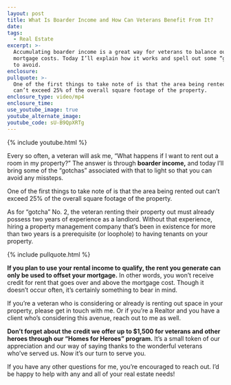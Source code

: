 ```yaml
---
layout: post
title: What Is Boarder Income and How Can Veterans Benefit From It?
date:
tags:
  - Real Estate
excerpt: >-
  Accumulating boarder income is a great way for veterans to balance out their
  mortgage costs. Today I’ll explain how it works and spell out some “gotchas”
  to avoid.
enclosure:
pullquote: >-
  One of the first things to take note of is that the area being rented out
  can’t exceed 25% of the overall square footage of the property.
enclosure_type: video/mp4
enclosure_time:
use_youtube_image: true
youtube_alternate_image:
youtube_code: sU-B9QpXRTg
---
```


{% include youtube.html %}

Every so often, a veteran will ask me, “What happens if I want to rent out a room in my property?” The answer is through **boarder income,** and today I’ll bring some of the “gotchas” associated with that to light so that you can avoid any missteps. &nbsp;&nbsp;

One of the first things to take note of is that the area being rented out can’t exceed 25% of the overall square footage of the property.

As for “gotcha” No. 2, the veteran renting their property out must already possess two years of experience as a landlord. Without that experience, hiring a property management company that’s been in existence for more than two years is a prerequisite (or loophole) to having tenants on your property.&nbsp;&nbsp;

{% include pullquote.html %}

**If you plan to use your rental income to qualify, the rent you generate can only be used to offset your mortgage.** In other words, you won’t receive credit for rent that goes over and above the mortgage cost. Though it doesn’t occur often, it’s certainly something to bear in mind.&nbsp;

If you’re a veteran who is considering or already is renting out space in your property, please get in touch with me. Or if you’re a Realtor and you have a client who’s considering this avenue, reach out to me as well.&nbsp;

**Don’t forget about the credit we offer up to $1,500 for veterans and other heroes through our “Homes for Heroes” program.** It’s a small token of our appreciation and our way of saying thanks to the wonderful veterans who’ve served us. Now it’s our turn to serve you. &nbsp;&nbsp;

If you have any other questions for me, you’re encouraged to reach out. I’d be happy to help with any and all of your real estate needs\! &nbsp;